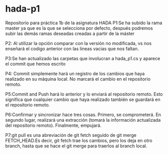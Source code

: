 # hada-p1
Repositorio para práctica 1b de la asignatura HADA
P1:Se ha subido la rama master ya que es la que se selecciona por defecto, después podremos subir las demás ramas
deseadas creadas a partir de la máster

P2: Al utilizar la opción comparar con la versión no modificada, vs nos enseñará el codigo anterior con las lineas vacias que nos
faltan.

P3:Se han actualizado las carpetas que involucran a hada_p1.cs y aparece el commit que hemos escrito

P4: Commit simplemente hará un registro de los cambios que haya realizado en su máquina local. No marcará el cambio en el repositorio remoto.

P5:Commit and Push hará lo anterior y lo enviará al repositorio remoto. Esto significa que cualquier cambio que haya realizado también se guardará en el repositorio remoto.

P6:Confirmar y sincronizar hace tres cosas. Primero, se comprometerá. En segundo lugar, realizará una extracción (tomará la información actualizada del repositorio remoto). Finalmente, empujará.

P7:git pull es una abreviación de git fetch seguido de git merge FETCH_HEAD.Es decir, git fetch trae los cambios, pero los deja en otro branch, hasta que se hace el git merge para traerlos al branch local.
